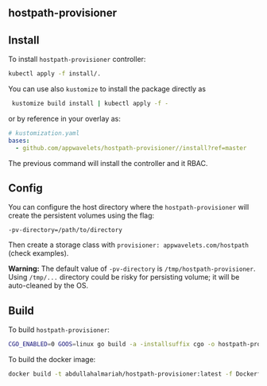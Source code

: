 ## hostpath-provisioner

## Install

To install `hostpath-provisioner` controller:

```bash
kubectl apply -f install/.
```

You can use also `kustomize` to install the package directly as

```bash
 kustomize build install | kubectl apply -f -
```

or by reference in your overlay as:

```yaml
# kustomization.yaml
bases:
  - github.com/appwavelets/hostpath-provisioner//install?ref=master
```

The previous command will install the controller and it RBAC.

## Config

You can configure the host directory where the `hostpath-provisioner` will create the persistent volumes using the flag:

```
-pv-directory=/path/to/directory
```

Then create a storage class with `provisioner: appwavelets.com/hostpath` (check examples).


**Warning:** The default value of `-pv-directory` is `/tmp/hostpath-provisioner`. Using `/tmp/...` directory could be risky for persisting volume; it will be auto-cleaned by the OS.

## Build

To build `hostpath-provisioner`:

```bash
CGO_ENABLED=0 GOOS=linux go build -a -installsuffix cgo -o hostpath-provisioner  .
```

To build the docker image:

```bash
docker build -t abdullahalmariah/hostpath-provisioner:latest -f Dockerfile.scratch .
```
